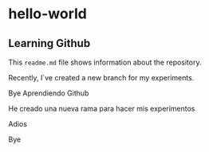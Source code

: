 # hello-world

## Learning Github

This `readme.md` file shows information about the repository.

Recently, I´ve created a new branch for my experiments.

Bye
Aprendiendo Github

He creado una nueva rama para hacer mis experimentos

Adios

Bye
